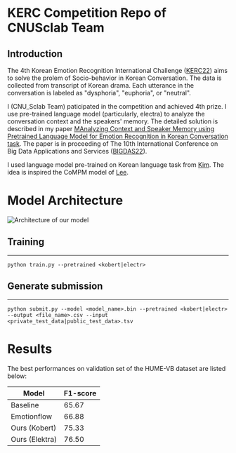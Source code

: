 # KERC Competition Repo of CNUSclab Team

## Introduction

The 4th Korean Emotion Recognition International Challenge ([KERC22](https://sites.google.com/view/kerc2022)) aims to solve the prolem of Socio-behavior in Korean Conversation. The data is collected from transcript of Korean drama. Each utterance in the conversation is labeled as "dysphoria", "euphoria", or "neutral".

I (CNU_Sclab Team) paticipated in the competition and achieved 4th prize. I use pre-trained language model (particularly, electra) to analyze the conversation context and the speakers' memory. The detailed solution is described in my paper [MAnalyzing Context and Speaker Memory using Pretrained Language Model for Emotion Recognition in Korean Conversation task](https://drive.google.com/file/d/1c7N5KcWahmLxxS42UXhjY6CIjdcjh26o/view). The paper is in proceeding of The 10th International Conference on Big Data Applications and Services ([BIGDAS22](http://kbigdata.or.kr/bigdas2022/)).

I used language model pre-trained on Korean language task from [Kim](hhttps://github.com/kiyoungkim1/LMkor). The idea is inspired the CoMPM model of [Lee](https://github.com/rungjoo/CoMPM).

# Model Architecture

![Architecture of our model](https://raw.githubusercontent.com/khanhnd185/my-blog/my-pages/_posts/images/kerc22/model.png)

## Training
------
```
python train.py --pretrained <kobert|electr>
```

## Generate submission
------
```
python submit.py --model <model_name>.bin --pretrained <kobert|electr> --output <file_name>.csv --input <private_test_data|public_test_data>.tsv
```

# Results

The best performances on validation set of the HUME-VB dataset are listed below:

| Model | F1-score |
| --- | --- |
| Baseline | 65.67 | 
| Emotionflow | 66.88 | 
| Ours (Kobert) | 75.33 | 
| Ours (Elektra) | 76.50 | 
